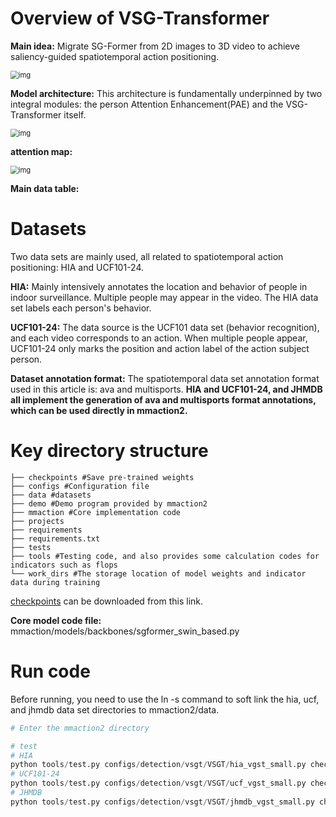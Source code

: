 # Overview of VSG-Transformer

**Main idea:** Migrate SG-Former from 2D images to 3D video to achieve saliency-guided spatiotemporal action positioning.

<img src="https://cdn.nlark.com/yuque/0/2024/png/35767401/1715609614356-9e647fdf-26ef-47f4-bd80-f50774004b2b.png" alt="img" style="zoom:80%;" />

**Model architecture:** This architecture is fundamentally underpinned by two integral modules: the person Attention Enhancement(PAE) and the VSG-Transformer itself.

<img src="https://cdn.nlark.com/yuque/0/2024/png/35767401/1715517113374-668ce078-5649-489a-b53b-b1a702adef63.png" alt="img" style="zoom:80%;" />

**attention map:**

<img src="https://cdn.nlark.com/yuque/0/2024/png/35767401/1715693968630-e175ddee-17e3-4c5b-9152-23fbd9d0dd72.png" alt="img" style="zoom:80%;" />

**Main data table:**




# Datasets

Two data sets are mainly used, all related to spatiotemporal action positioning: HIA and UCF101-24.

**HIA:** Mainly intensively annotates the location and behavior of people in indoor surveillance. Multiple people may appear in the video. The HIA data set labels each person's behavior.

**UCF101-24:** The data source is the UCF101 data set (behavior recognition), and each video corresponds to an action. When multiple people appear, UCF101-24 only marks the position and action label of the action subject person.


**Dataset annotation format:** The spatiotemporal data set annotation format used in this article is:  ava and multisports. **HIA and UCF101-24, and JHMDB all implement the generation of ava and multisports format annotations, which can be used directly in mmaction2.**



# Key directory structure

```plain
├── checkpoints #Save pre-trained weights
├── configs #Configuration file
├── data #datasets
├── demo #Demo program provided by mmaction2
├── mmaction #Core implementation code
├── projects
├── requirements
├── requirements.txt
├── tests
├── tools #Testing code, and also provides some calculation codes for indicators such as flops
└── work_dirs #The storage location of model weights and indicator data during training
```

[checkpoints](https://drive.google.com/drive/folders/1i9wMk-wqj7E4Jiv7h8omrSvDmu-51Xbu?usp=drive_link) can be downloaded from this link.

**Core model code file:** mmaction/models/backbones/sgformer_swin_based.py



# Run code

Before running, you need to use the ln -s command to soft link the hia, ucf, and jhmdb data set directories to mmaction2/data.

```python
# Enter the mmaction2 directory

# test
# HIA
python tools/test.py configs/detection/vsgt/VSGT/hia_vgst_small.py checkpoints/vsgt_hia.pth
# UCF101-24
python tools/test.py configs/detection/vsgt/VSGT/ucf_vgst_small.py checkpoints/vsgt_ucf.pth
# JHMDB
python tools/test.py configs/detection/vsgt/VSGT/jhmdb_vgst_small.py checkpoints/vsgt_jhmdb.pth
```

